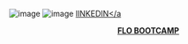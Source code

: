 ![image](https://user-images.githubusercontent.com/102829820/202924965-382ea24a-9808-4f14-8ef6-38b3165e6d8a.png)
![image](https://user-images.githubusercontent.com/102829820/202925038-2fda2aa9-cb00-4450-b48f-35bd74ae6d83.png)
<a href=" https://www.linkedin.com/in/mehmet-a%C3%A7%C4%B1kg%C3%B6z-a5882016b/">lINKEDIN</a
 <p align="center"><b>FLO BOOTCAMP</b></p>
